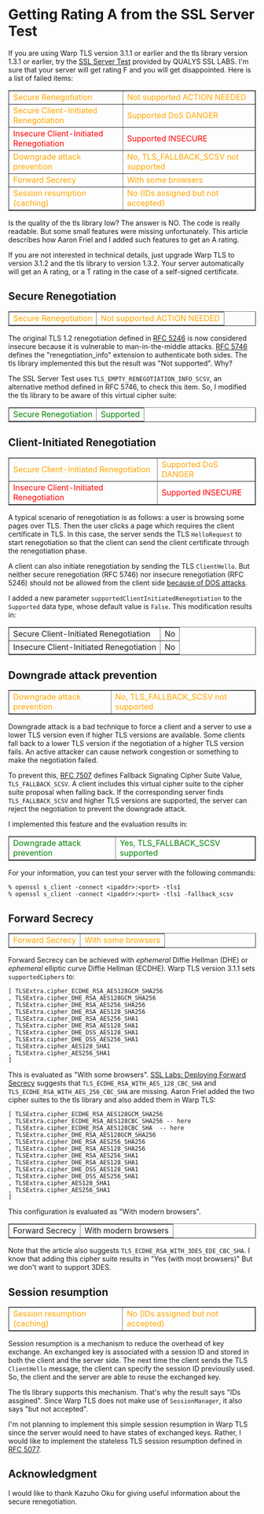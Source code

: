 # Getting Rating A from the SSL Server Test

If you are using Warp TLS version 3.1.1 or earlier and the tls library version 1.3.1 or earlier, try the [SSL Server Test](https://www.ssllabs.com/ssltest/) provided by QUALYS SSL LABS. I'm sure that your server will get rating F and you will get disappointed. Here is a list of failed items:

<table border=1>
<tr style="color: orange;">
<td >Secure Renegotiation </td><td>Not supported   ACTION NEEDED</td>
</tr>
<tr style="color: orange;">
<td>Secure Client-Initiated Renegotiation </td><td> Supported   DoS DANGER</td>
</tr>
<tr style="color: red;">
<td>Insecure Client-Initiated Renegotiation </td><td> Supported   INSECURE</td>
</tr>
<tr style="color: orange;">
<td>Downgrade attack prevention </td><td> No, TLS_FALLBACK_SCSV not supported</td>
</tr>
<tr style="color: orange;">
<td>Forward Secrecy </td><td> With some browsers</td>
</tr>
<tr style="color: orange;">
<td>Session resumption (caching) </td><td> No (IDs assigned but not accepted)</td>
</tr>
</table>

Is the quality of the tls library low? The answer is NO. The code is really readable. But some small features were missing unfortunately. This article describes how Aaron Friel and I added such features to get an A rating.

If you are not interested in technical details, just upgrade Warp TLS to version 3.1.2 and the tls library to version 1.3.2. Your server automatically will get an A rating, or a T rating in the case of a self-signed certificate.

## Secure Renegotiation

<table border=1>
<tr style="color: orange;">
<td >Secure Renegotiation</td><td>Not supported   ACTION NEEDED</td>
</tr>
</table>

The original TLS 1.2 renegotiation defined in [RFC 5246](https://tools.ietf.org/html/rfc5246) is now considered insecure because it is vulnerable to
man-in-the-middle attacks.
[RFC 5746](https://tools.ietf.org/html/rfc5746)
defines the "renegotiation_info" extension to authenticate both sides.
The tls library implemented this
but the result was "Not supported".
Why?

The SSL Server Test uses `TLS_EMPTY_RENEGOTIATION_INFO_SCSV`,
an alternative method defined in RFC 5746,
to check this item.
So, I modified the tls library to be aware of this virtual cipher
suite:

<table border=1>
<tr style="color: green;">
<td >Secure Renegotiation</td><td>Supported</td>
</tr>
</table>

## Client-Initiated Renegotiation

<table border=1>
<tr style="color: orange;">
<td>Secure Client-Initiated Renegotiation </td><td> Supported   DoS DANGER</td>
</tr>
<tr style="color: red;">
<td>Insecure Client-Initiated Renegotiation </td><td> Supported   INSECURE</td>
</tr>
</table>

A typical scenario of renegotiation is as follows: a user is browsing some pages over TLS.
Then the user clicks a page which requires the client certificate in TLS.
In this case, the server sends the TLS `HelloRequest` to start
renegotiation so that the client can send the client certificate
through the renegotiation phase.

A client can also initiate renegotiation by sending the TLS `ClientHello`.
But neither secure renegotiation (RFC 5746) nor insecure renegotiation (RFC 5246)
should not be allowed from the client side [because of DOS attacks](https://community.qualys.com/blogs/securitylabs/2011/10/31/tls-renegotiation-and-denial-of-service-attacks).

I added a new parameter `supportedClientInitiatedRenegotiation` to
the `Supported` data type, whose default value is `False`.
This modification results in:

<table border=1>
<tr>
<td>Secure Client-Initiated Renegotiation </td><td> No</td>
</tr>
<tr>
<td>Insecure Client-Initiated Renegotiation </td><td> No</td>
</tr>
</table>

## Downgrade attack prevention

<table border=1>
<tr style="color: orange;">
<td>Downgrade attack prevention </td><td> No, TLS_FALLBACK_SCSV not supported</td>
</tr>
</table>

Downgrade attack is a bad technique to force a client and a server to
use a lower TLS version even if higher TLS versions are available.
Some clients fall back to a lower TLS version if the negotiation of a higher TLS version fails.
An active attacker can cause network congestion or something to make the negotiation failed.

To prevent this, [RFC 7507](https://tools.ietf.org/html/rfc7507) defines Fallback Signaling Cipher Suite Value, `TLS_FALLBACK_SCSV`.
A client includes this virtual cipher suite to the cipher suite proposal
when falling back.
If the corresponding server finds `TLS_FALLBACK_SCSV` and
higher TLS versions are supported,
the server can reject the negotiation to prevent the downgrade attack.

I implemented this feature and the evaluation results in:

<table border=1>
<tr style="color: green;">
<td>Downgrade attack prevention </td><td>Yes, TLS_FALLBACK_SCSV supported</td>
</tr>
</table>

For your information, you can test your server with the following commands:

```
% openssl s_client -connect <ipaddr>:<port> -tls1
% openssl s_client -connect <ipaddr>:<port> -tls1 -fallback_scsv
```

## Forward Secrecy

<table border=1>
<tr style="color: orange;">
<td>Forward Secrecy </td><td> With some browsers</td>
</tr>
</table>

Forward Secrecy can be achieved with *ephemeral* Diffie Hellman (DHE) or
*ephemeral* elliptic curve Diffie Hellman (ECDHE).
Warp TLS version 3.1.1 sets `supportedCiphers` to:

```
[ TLSExtra.cipher_ECDHE_RSA_AES128GCM_SHA256
, TLSExtra.cipher_DHE_RSA_AES128GCM_SHA256
, TLSExtra.cipher_DHE_RSA_AES256_SHA256
, TLSExtra.cipher_DHE_RSA_AES128_SHA256
, TLSExtra.cipher_DHE_RSA_AES256_SHA1
, TLSExtra.cipher_DHE_RSA_AES128_SHA1
, TLSExtra.cipher_DHE_DSS_AES128_SHA1
, TLSExtra.cipher_DHE_DSS_AES256_SHA1
, TLSExtra.cipher_AES128_SHA1
, TLSExtra.cipher_AES256_SHA1
]
``` 

This is evaluated as "With some browsers". 
[SSL Labs: Deploying Forward Secrecy](https://community.qualys.com/blogs/securitylabs/2013/06/25/ssl-labs-deploying-forward-secrecy) suggests that
`TLS_ECDHE_RSA_WITH_AES_128_CBC_SHA` and `TLS_ECDHE_RSA_WITH_AES_256_CBC_SHA`
are missing.
Aaron Friel added the two cipher suites to the tls library and also
added them in Warp TLS:

```
[ TLSExtra.cipher_ECDHE_RSA_AES128GCM_SHA256
, TLSExtra.cipher_ECDHE_RSA_AES128CBC_SHA256 -- here
, TLSExtra.cipher_ECDHE_RSA_AES128CBC_SHA  -- here
, TLSExtra.cipher_DHE_RSA_AES128GCM_SHA256
, TLSExtra.cipher_DHE_RSA_AES256_SHA256
, TLSExtra.cipher_DHE_RSA_AES128_SHA256
, TLSExtra.cipher_DHE_RSA_AES256_SHA1
, TLSExtra.cipher_DHE_RSA_AES128_SHA1
, TLSExtra.cipher_DHE_DSS_AES128_SHA1
, TLSExtra.cipher_DHE_DSS_AES256_SHA1
, TLSExtra.cipher_AES128_SHA1
, TLSExtra.cipher_AES256_SHA1
]
``` 

This configuration is evaluated as "With modern browsers".

<table border=1>
<tr>
<td>Forward Secrecy </td><td> With modern browsers</td>
</tr>
</table>

Note that the article also suggests `TLS_ECDHE_RSA_WITH_3DES_EDE_CBC_SHA`.
I know that adding this cipher suite results in "Yes (with most browsers)"
But we don't want to support 3DES.

## Session resumption

<table border=1>
<tr style="color: orange;">
<td>Session resumption (caching) </td><td> No (IDs assigned but not accepted)</td>
</tr>
</table>

Session resumption is a mechanism to reduce the overhead of key exchange.
An exchanged key is associated with a session ID and stored in both
the client and the server side.
The next time the client sends the TLS `ClientHello` message,
the client can specify the session ID previously used.
So, the client and the server are able to reuse the exchanged key.

The tls library supports this mechanism. That's why the result says "IDs assgined". Since Warp TLS does not make use of `SessionManager`, it also says "but not accepted". 

I'm not planning to implement this simple session resumption in Warp TLS since the server would need to have states of exchanged keys. Rather, I would like to implement the stateless TLS session resumption defined in [RFC 5077](https://tools.ietf.org/html/rfc5077).

## Acknowledgment

I would like to thank Kazuho Oku for giving useful information about the secure renegotiation.
